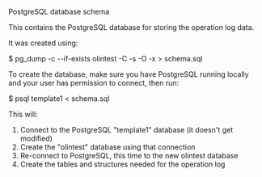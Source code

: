 PostgreSQL database schema

This contains the PostgreSQL database for storing the operation log data.

It was created using:

  $ pg_dump -c --if-exists olintest -C -s -O -x > schema.sql

To create the database, make sure you have PostgreSQL running locally
and your user has permission to connect, then run:

  $ psql template1 < schema.sql

This will:

  1. Connect to the PostgreSQL "template1" database (it doesn't get modified)
  2. Create the "olintest" database using that connection
  3. Re-connect to PostgreSQL, this time to the new olintest database
  4. Create the tables and structures needed for the operation log
